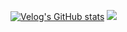 [![Velog's GitHub stats](https://velog-readme-stats.vercel.app/api?name=dovelop)](https://velog.io/@dovelop/posts)
<a href="https://www.instagram.com/rnjsehzz"><img src="https://img.shields.io/badge/Instagram-E4405F?style=flat-square&logo=Instagram&logoColor=white"/></a>

